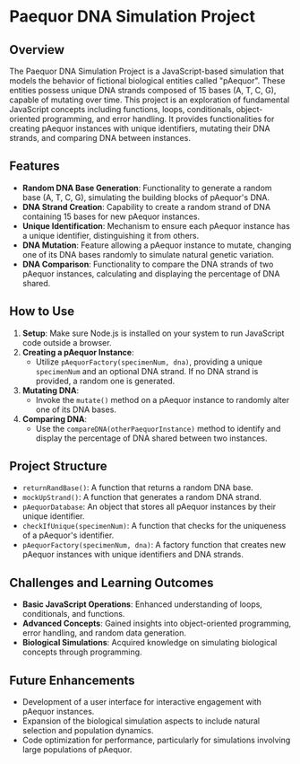 # Paequor DNA Simulation Project

## Overview

The Paequor DNA Simulation Project is a JavaScript-based simulation that models the behavior of fictional biological entities called "pAequor". These entities possess unique DNA strands composed of 15 bases (A, T, C, G), capable of mutating over time. This project is an exploration of fundamental JavaScript concepts including functions, loops, conditionals, object-oriented programming, and error handling. It provides functionalities for creating pAequor instances with unique identifiers, mutating their DNA strands, and comparing DNA between instances.

## Features

- **Random DNA Base Generation**: Functionality to generate a random base (A, T, C, G), simulating the building blocks of pAequor's DNA.
- **DNA Strand Creation**: Capability to create a random strand of DNA containing 15 bases for new pAequor instances.
- **Unique Identification**: Mechanism to ensure each pAequor instance has a unique identifier, distinguishing it from others.
- **DNA Mutation**: Feature allowing a pAequor instance to mutate, changing one of its DNA bases randomly to simulate natural genetic variation.
- **DNA Comparison**: Functionality to compare the DNA strands of two pAequor instances, calculating and displaying the percentage of DNA shared.

## How to Use

1. **Setup**: Make sure Node.js is installed on your system to run JavaScript code outside a browser.
2. **Creating a pAequor Instance**:
   - Utilize `pAequorFactory(specimenNum, dna)`, providing a unique `specimenNum` and an optional DNA strand. If no DNA strand is provided, a random one is generated.
3. **Mutating DNA**:
   - Invoke the `mutate()` method on a pAequor instance to randomly alter one of its DNA bases.
4. **Comparing DNA**:
   - Use the `compareDNA(otherPaequorInstance)` method to identify and display the percentage of DNA shared between two instances.

## Project Structure

- `returnRandBase()`: A function that returns a random DNA base.
- `mockUpStrand()`: A function that generates a random DNA strand.
- `pAequorDatabase`: An object that stores all pAequor instances by their unique identifier.
- `checkIfUnique(specimenNum)`: A function that checks for the uniqueness of a pAequor's identifier.
- `pAequorFactory(specimenNum, dna)`: A factory function that creates new pAequor instances with unique identifiers and DNA strands.

## Challenges and Learning Outcomes

- **Basic JavaScript Operations**: Enhanced understanding of loops, conditionals, and functions.
- **Advanced Concepts**: Gained insights into object-oriented programming, error handling, and random data generation.
- **Biological Simulations**: Acquired knowledge on simulating biological concepts through programming.

## Future Enhancements

- Development of a user interface for interactive engagement with pAequor instances.
- Expansion of the biological simulation aspects to include natural selection and population dynamics.
- Code optimization for performance, particularly for simulations involving large populations of pAequor.

